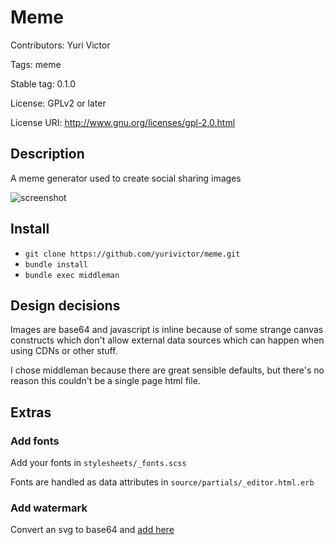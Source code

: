# Meme

Contributors: Yuri Victor

Tags: meme

Stable tag: 0.1.0

License: GPLv2 or later

License URI: http://www.gnu.org/licenses/gpl-2.0.html

## Description

A meme generator used to create social sharing images

![screenshot](https://raw.githubusercontent.com/yurivictor/meme/master/source/images/screenshot.png)

## Install

* `git clone https://github.com/yurivictor/meme.git`
* `bundle install`
* `bundle exec middleman`


## Design decisions

Images are base64 and javascript is inline because of some strange canvas constructs which don't allow external data sources which can happen when using CDNs or other stuff.

I chose middleman because there are great sensible defaults, but there's no reason this couldn't be a single page html file.


## Extras

### Add fonts
Add your fonts in `stylesheets/_fonts.scss`

Fonts are handled as data attributes in `source/partials/_editor.html.erb`

### Add watermark

Convert an svg to base64 and [add here](https://github.com/yurivictor/meme/blob/master/source/partials/_javascripts.html.erb#L158)
